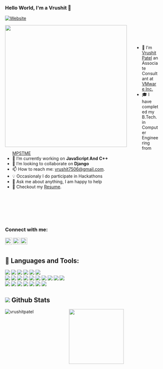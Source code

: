 <!--
### Hi there 👋

**vrushitpatel/vrushitpatel** is a ✨ _special_ ✨ repository because its `README.md` (this file) appears on your GitHub profile.

Here are some ideas to get you started:

- 🔭 I’m currently working on ...
- 🌱 I’m currently learning ...
- 👯 I’m looking to collaborate on ...
- 🤔 I’m looking for help with ...
- 💬 Ask me about ...
- 📫 How to reach me: ...
- 😄 Pronouns: ...
- ⚡ Fun fact: ...
-->

### Hello World, I'm a Vrushit 👋

[![Website](https://img.shields.io/website?label=vrushitpatel.com&style=for-the-badge&url=https://vrushitpatel.github.io/)](https://vrushitpatel.github.io/)

<!-- ![](https://visitor-badge.glitch.me/badge?page_id=vrushitpatel) -->

<img width="400px" style="margin-right: 50px" src='https://thumbs2.imgbox.com/1e/dd/05T4bdzE_t.jpg' align='left'>

<br/>
<br/>
<br/>

- 💼 I'm [Vrushit Patel](https://vrushitpatel.github.io/) an Associate Consultant at <a href="https://www.vmware.com/">VMware Inc.</a>
- 🎓 I have completed my B.Tech. in Computer Engineering from <a href="https://engineering.nmims.edu/">MPSTME</a>
- 🔭 I’m currently working on **JavaScript And C++**
- 🤝 I’m looking to collaborate on **Django**
- 📫 How to reach me: vrushit7506@gmail.com.
- 💡  Occasionaly I do participate in Hackathons
- 💬 Ask me about anything, I am happy to help
- 📝 Checkout my [Resume](https://github.com/vrushitpatel/vrushitpatel/blob/main/Resume.pdf).

<br/>
<br/><br/>
<br/><br/>

### Connect with me:

[<img align="left" alt="" width="23px" src="https://img.icons8.com/color/48/000000/internet.png" />][website]
[<img align="left" alt="Vrushit Patel | LinkedIn" width="22px" src="https://cdn.jsdelivr.net/npm/simple-icons@v3/icons/linkedin.svg" />][linkedin]
[<img align="left" alt="Vrushit Patel | Twitter" width="22px" src="https://cdn.jsdelivr.net/npm/simple-icons@v3/icons/twitter.svg" />][twitter]
<br/>
<br/>


## 🚀 Languages and Tools:

<p align="left"> 
    <img src="https://img.icons8.com/color/48/000000/c-programming.png"/>
    <img src="https://img.icons8.com/color/48/000000/c-plus-plus-logo.png"/>
    <img src="https://img.icons8.com/color/48/000000/java-coffee-cup-logo.png"/>
    <img src="https://img.icons8.com/color/48/000000/python.png"/>
    <img src="https://img.icons8.com/color/48/000000/selenium-test-automation.png"/>
    <img src="https://img.icons8.com/color/50/000000/git.png"/>
    <br/>
    <img src="https://img.icons8.com/color/48/000000/html-5--v1.png"/>
    <img src="https://img.icons8.com/color/48/000000/css3.png"/>
    <img src="https://img.icons8.com/color/48/000000/sass.png"/>
    <img src="https://img.icons8.com/color/48/000000/bootstrap.png"/> 
    <img src="https://img.icons8.com/color/48/000000/javascript--v1.png"/>
    <img src="https://img.icons8.com/offices/50/000000/php-logo.png"/>
    <img src="https://img.icons8.com/fluent/50/000000/mysql-logo.png"/>
    <img src="https://img.icons8.com/color/48/000000/firebase.png"/>
    <img src="https://img.icons8.com/color/48/000000/django.png"/>
    <img src="https://img.icons8.com/color/48/000000/react-native.png"/>
    <br/>
    <img src="https://img.icons8.com/color/48/000000/visual-studio-code-2019.png"/>
    <img src="https://img.icons8.com/color/48/000000/pycharm.png"/>
    <img src="https://img.icons8.com/material-outlined/48/000000/github.png"/>
    <img src="https://img.icons8.com/fluency/48/000000/arduino.png"/>
    <img src="https://img.icons8.com/color/48/000000/adobe-photoshop--v1.png"/>
    <img src="https://img.icons8.com/color/48/000000/adobe-premiere-pro--v1.png"/>
    <img src="https://img.icons8.com/color/48/000000/adobe-illustrator--v1.png"/>
</p>

## <img src="https://img.icons8.com/ios-glyphs/30/000000/combo-chart--v2.png"/> Github Stats

<p align="center">
<img align="left" src="https://github-readme-stats.vercel.app/api/top-langs?username=vrushitpatel&show_icons=true&locale=en&layout=compact" alt="vrushitpatel" />
</p>

<p align="center">
    <img height="180em" src="https://github-readme-stats.vercel.app/api?username=vrushitpatel&show_icons=true&hide_border=true&&count_private=true&include_all_commits=true" />
</p>

[website]: https://vrushitpatel.github.io/
[linkedin]: https://www.linkedin.com/in/vrushit-patel/
[twitter]: https://twitter.com/Vrush1t
